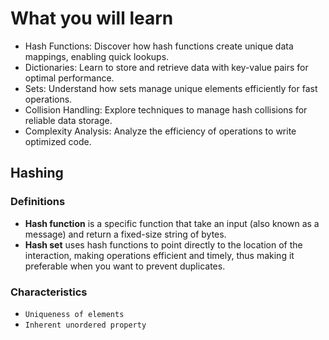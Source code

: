# What you will learn

- Hash Functions: Discover how hash functions create unique data mappings, enabling quick lookups.
- Dictionaries: Learn to store and retrieve data with key-value pairs for optimal performance.
- Sets: Understand how sets manage unique elements efficiently for fast operations.
- Collision Handling: Explore techniques to manage hash collisions for reliable data storage.
- Complexity Analysis: Analyze the efficiency of operations to write optimized code.

## Hashing

### Definitions

- **Hash function** is a specific function that take an input (also known as a message) and return a fixed-size string of bytes.
- **Hash set** uses hash functions to point directly to the location of the interaction, making operations efficient and timely,
  thus making it preferable when you want to prevent duplicates.

### Characteristics

- `Uniqueness of elements`
- `Inherent unordered property`
